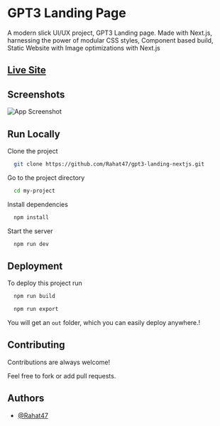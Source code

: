 # GPT3 Landing Page

A modern slick UI/UX project, GPT3 Landing page. Made with Next.js, harnessing the power of modular CSS styles, Component based build, Static Website with Image optimizations with Next.js

## [Live Site](https://gpt3-landing-nextjs.vercel.app)

## Screenshots

![App Screenshot](https://iili.io/5NjQNR.png)

## Run Locally

Clone the project

```bash
  git clone https://github.com/Rahat47/gpt3-landing-nextjs.git
```

Go to the project directory

```bash
  cd my-project
```

Install dependencies

```bash
  npm install
```

Start the server

```bash
  npm run dev
```

## Deployment

To deploy this project run

```bash
  npm run build
```

```bash
  npm run export
```

You will get an `out` folder, which you can easily deploy anywhere.!

## Contributing

Contributions are always welcome!

Feel free to fork or add pull requests.

## Authors

-   [@Rahat47](https://www.github.com/Rahat47)
